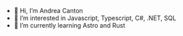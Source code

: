 - 👋 Hi, I’m Andrea Canton
- 👀 I’m interested in Javascript, Typescript, C#, .NET, SQL
- 🌱 I’m currently learning Astro and Rust
<!-- 💞️ I’m looking to collaborate on 
- 📫 How to reach me ... -->

<!---
andreacanton/andreacanton is a ✨ special ✨ repository because its `README.md` (this file) appears on your GitHub profile.
You can click the Preview link to take a look at your changes.
--->
